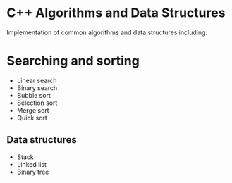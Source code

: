 # C++ Algorithms and Data Structures
Implementation of common algorithms and data structures including:
# Searching and sorting
* Linear search
* Binary search
* Bubble sort
* Selection sort
* Merge sort
* Quick sort

## Data structures
* Stack
* Linked list
* Binary tree
